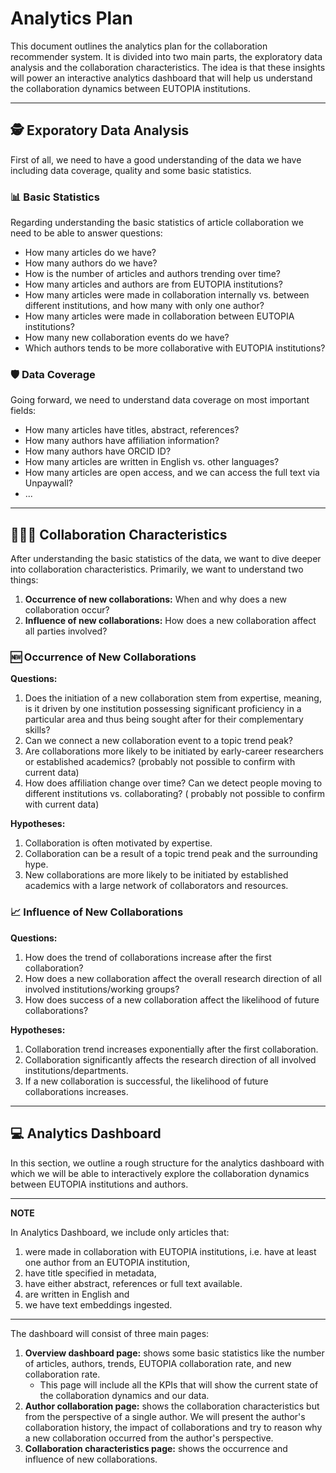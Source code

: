# Analytics Plan

This document outlines the analytics plan for the collaboration recommender system. It is divided into two main parts,
the exploratory data analysis and the collaboration characteristics.
The idea is that these insights will power an interactive analytics dashboard that will help us understand the
collaboration dynamics between EUTOPIA institutions.

<hr/>

## :detective: Exporatory Data Analysis

First of all, we need to have a good understanding of the data we have including data coverage, quality and some basic
statistics.

### :bar_chart: Basic Statistics

Regarding understanding the basic statistics of article collaboration we need to be able to answer questions:

- How many articles do we have?
- How many authors do we have?
- How is the number of articles and authors trending over time?
- How many articles and authors are from EUTOPIA institutions?
- How many articles were made in collaboration internally vs. between different institutions, and how many with only one
  author?
- How many articles were made in collaboration between EUTOPIA institutions?
- How many new collaboration events do we have?
- Which authors tends to be more collaborative with EUTOPIA institutions?

### :shield: Data Coverage

Going forward, we need to understand data coverage on most important fields:

- How many articles have titles, abstract, references?
- How many authors have affiliation information?
- How many authors have ORCID ID?
- How many articles are written in English vs. other languages?
- How many articles are open access, and we can access the full text via Unpaywall?
- ...

<hr/>

## :people_holding_hands: Collaboration Characteristics

After understanding the basic statistics of the data, we want to dive deeper into collaboration characteristics.
Primarily, we want to understand two things:

1. **Occurrence of new collaborations:** When and why does a new collaboration occur?
2. **Influence of new collaborations:** How does a new collaboration affect all parties involved?

### :new: Occurrence of New Collaborations

**Questions:**

1. Does the initiation of a new collaboration stem from expertise, meaning, is it driven by one institution possessing
   significant proficiency in a particular area and thus being sought after for their complementary skills?
2. Can we connect a new collaboration event to a topic trend peak?
3. Are collaborations more likely to be initiated by early-career researchers or established academics? (probably not
   possible to confirm with current data)
2. How does affiliation change over time? Can we detect people moving to different institutions vs. collaborating? (
   probably not possible to confirm with current data)

**Hypotheses:**

1. Collaboration is often motivated by expertise.
2. Collaboration can be a result of a topic trend peak and the surrounding hype.
3. New collaborations are more likely to be initiated by established academics with a large network of collaborators and
   resources.

### :chart_with_upwards_trend: Influence of New Collaborations

**Questions:**

1. How does the trend of collaborations increase after the first collaboration?
2. How does a new collaboration affect the overall research direction of all involved institutions/working groups?
3. How does success of a new collaboration affect the likelihood of future collaborations?

**Hypotheses:**

1. Collaboration trend increases exponentially after the first collaboration.
2. Collaboration significantly affects the research direction of all involved institutions/departments.
3. If a new collaboration is successful, the likelihood of future collaborations increases.

<hr/>

## :computer: Analytics Dashboard

In this section, we outline a rough structure for the analytics dashboard with which we will be able to interactively
explore the collaboration dynamics between EUTOPIA institutions and authors.

---
**NOTE**

In Analytics Dashboard, we include only articles that:

1. were made in collaboration with EUTOPIA institutions, i.e. have at least one author from an EUTOPIA institution,
2. have title specified in metadata,
3. have either abstract, references or full text available.
4. are written in English and
5. we have text embeddings ingested.

---

The dashboard will consist of three main pages:

1. **Overview dashboard page:** shows some basic statistics like the number of articles, authors, trends, EUTOPIA
   collaboration rate, and new collaboration rate.
    - This page will include all the KPIs that will show the current state of the collaboration dynamics and our data.
2. **Author collaboration page:** shows the collaboration characteristics but from the perspective of a single author.
   We will present the author's collaboration history, the impact of collaborations and try to reason why a new
   collaboration occurred from the author's perspective.
3. **Collaboration characteristics page:** shows the occurrence and influence of new collaborations.
